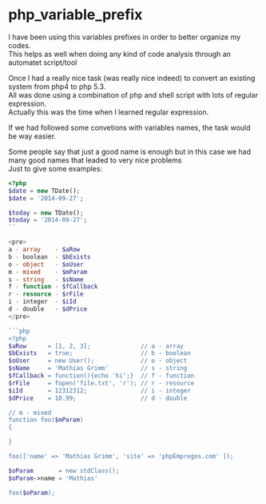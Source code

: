 php_variable_prefix
===================

I have been using this variables prefixes in order to better organize my codes.<br>
This helps as well when doing any kind of code analysis through an automatet script/tool<br>

Once I had a really nice task (was really nice indeed) to convert an existing system from php4 to php 5.3.<br>
All was done using a combination of php and shell script with lots of regular expression.<br>
Actually this was the time when I learned regular expression.<br>

If we had followed some convetions with variables names, the task would be way easier.<br>

Some people say that just a good name is enough but in this case we had many good names that leaded to very nice problems<br>
Just to give some examples:<br>
```php
<?php
$date = new TDate();
$date = '2014-09-27';

$today = new TDate();
$today = '2014-09-27';
``

<pre>
a - array    - $aRow
b - boolean  - $bExists
o - object   - $oUser
m - mixed    - $mParam
s - string   - $sName
f - function - $fCallback
r - resource - $rFile
i - integer  - $iId
d - double   - $dPrice
</pre>

```php
<?php
$aRow      = [1, 2, 3];              // a - array 
$bExists   = true;                   // b - boolean 
$oUser     = new User();             // o - object
$sName     = 'Mathias Grimm'         // s - string 
$fCallback = function(){echo 'hi';}  // f - function 
$rFile     = fopen('file.txt', 'r'); // r - resource 
$iId       = 12312312;               // i - integer 
$dPrice    = 10.99;                  // d - double 

// m - mixed
function foo($mParam) 
{

}

foo(['name' => 'Mathias Grimm', 'site' => 'phpEmpregos.com' ]);

$oParam       = new stdClass();
$oParam->name = 'Mathias'

foo($oParam);

```